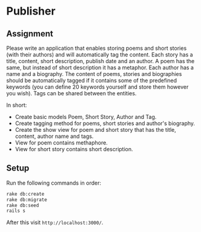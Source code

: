 # Publisher

## Assignment
Please write an application that enables storing poems and short stories (with their authors) and will automatically tag the content. Each story has a title, content, short description, publish date and an author. A poem has the same, but instead of short description it has a metaphor. Each author has a name and a biography. The content of poems, stories and biographies should be automatically tagged if it contains some of the predefined keywords (you can define 20 keywords yourself and store them however you wish). Tags can be shared between the entities.

In short:
- Create basic models Poem, Short Story, Author and Tag.
- Create tagging method for poems, short stories and author's biography.
- Create the show view for poem and short story that has the title, content, author name and tags.
- View for poem contains methaphore.
- View for short story contains short description.

## Setup
Run the following commands in order:
```bash
rake db:create
rake db:migrate
rake db:seed
rails s
```
After this visit ```http://localhost:3000/```.
